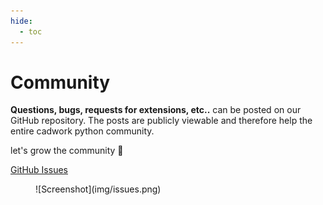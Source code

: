 ```yaml
---
hide:
  - toc
---
```


# Community

**Questions, bugs, requests for extensions, etc..** can be posted on our GitHub repository. 
The posts are publicly viewable and therefore help the entire cadwork python community. 

let's grow the community :rocket:

[GitHub Issues](https://github.com/cwapi3d/cwapi3dpython/issues)

<figure markdown="1">
![Screenshot](img/issues.png)
</figure>

